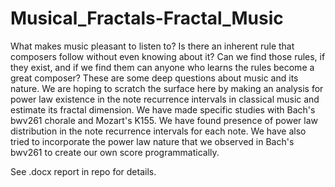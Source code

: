 Musical_Fractals-Fractal_Music
============================

What makes music pleasant to listen to? Is there an inherent rule that composers follow without even knowing about it? Can we find those rules, if they exist, and if we find them can anyone who learns the rules become a great composer? These are some deep questions about music and its nature. We are hoping to scratch the surface here by making an analysis for power law existence in the note recurrence intervals in classical music and estimate its fractal dimension. We have made specific studies with Bach's bwv261 chorale and Mozart's K155. We have found presence of power law distribution in the note recurrence intervals for each note. We have also tried to incorporate the power law nature that we observed in Bach's bwv261 to create our own score programmatically. 

See .docx report in repo for details.
